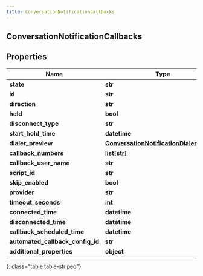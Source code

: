 ```yaml
---
title: ConversationNotificationCallbacks
---
```

## ConversationNotificationCallbacks

## Properties

|Name | Type | Description | Notes|
|------------ | ------------- | ------------- | -------------|
| **state** | **str** |  | [optional] |
| **id** | **str** |  | [optional] |
| **direction** | **str** |  | [optional] |
| **held** | **bool** |  | [optional] |
| **disconnect_type** | **str** |  | [optional] |
| **start_hold_time** | **datetime** |  | [optional] |
| **dialer_preview** | [**ConversationNotificationDialerPreview**](ConversationNotificationDialerPreview.html) |  | [optional] |
| **callback_numbers** | **list[str]** |  | [optional] |
| **callback_user_name** | **str** |  | [optional] |
| **script_id** | **str** |  | [optional] |
| **skip_enabled** | **bool** |  | [optional] |
| **provider** | **str** |  | [optional] |
| **timeout_seconds** | **int** |  | [optional] |
| **connected_time** | **datetime** |  | [optional] |
| **disconnected_time** | **datetime** |  | [optional] |
| **callback_scheduled_time** | **datetime** |  | [optional] |
| **automated_callback_config_id** | **str** |  | [optional] |
| **additional_properties** | **object** |  | [optional] |
{: class="table table-striped"}


